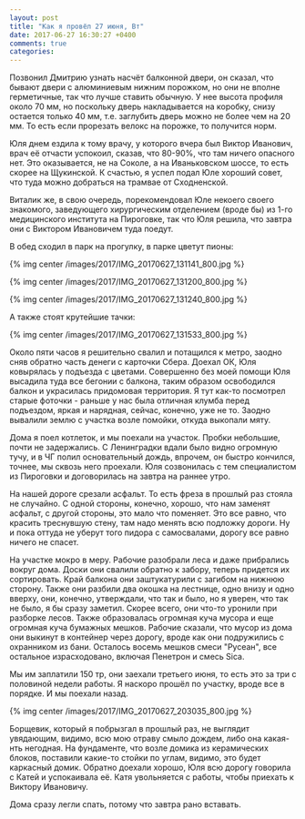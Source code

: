 ```yaml
---
layout: post
title: "Как я провёл 27 июня, Вт"
date: 2017-06-27 16:30:27 +0400
comments: true
categories: 
---
```

Позвонил Дмитрию узнать насчёт балконной двери, он сказал, что бывают двери с алюминиевым нижним порожком, но они не вполне герметичные, так что лучше ставить обычную. У нее высота профиля около 70 мм, но поскольку дверь накладывается на коробку, снизу остается только 40 мм, т.е. заглубить дверь можно не более чем на 20 мм. То есть если прорезать велокс на порожке, то получится норм. 

Юля днем ездила к тому врачу, у которого вчера был Виктор Иванович, врач её отчасти успокоил, сказав, что 80-90%, что там ничего опасного нет. Это оказывается, не на Соколе, а на Иваньковском шоссе, то есть скорее на Щукинской. К счастью, я успел подал Юле хороший совет, что туда можно добраться на трамвае от Сходненской.

Виталик же, в свою очередь, порекомендовал Юле некоего своего знакомого, заведующего хирургическим отделением (вроде бы) из 1-го медицинского института на Пироговке, так что Юля решила, что завтра они с Виктором Ивановичем туда поедут. 

В обед сходил в парк на прогулку, в парке цветут пионы:

{% img center /images/2017/IMG_20170627_131141_800.jpg %}

{% img center /images/2017/IMG_20170627_131200_800.jpg %}

{% img center /images/2017/IMG_20170627_131240_800.jpg %}

А также стоят крутейшие тачки:

{% img center /images/2017/IMG_20170627_131533_800.jpg %}

Около пяти часов я решительно свалил и потащился к метро, заодно сняв обратно часть денеги с карточки Сбера. Доехал ОК, Юля ковырялась у подъезда с цветами. Совершенно без моей помощи Юля высадила туда все бегонии с балкона, таким образом освободился балкон и украсилась придомовая территория. Я тут как-то посмотрел старые фоточки - раньше у нас была отличная клумба перед подъездом, яркая и нарядная, сейчас, конечно, уже не то. Заодно вывалили землю с участка возле помойки, откуда выкопали мяту.

Дома я поел котлеток, и мы поехали на участок. Пробки небольшие, почти не задержались. С Ленинградки вдали было видно огромную тучу, и в ЧГ полил основательный дождь, впрочем, он быстро кончился, точнее, мы сквозь него проехали. Юля созвонилась с тем специалистом из Пироговки и договорилась на завтра на раннее утро.

На нашей дороге срезали асфальт. То есть фреза в прошлый раз стояла не случайно. С одной стороны, конечно, хорошо, что нам заменят асфальт, с другой стороны, это мало что поменяет. Это все равно, что красить треснувшую стену, там надо менять всю подложку дороги. Ну и пока оттуда не уберут того пидора с самосвалами, дорогу все равно ничего не спасет.

На участке мокро в меру. Рабочие разобрали леса и даже прибрались вокруг дома. Доски они свалили обратно к забору, теперь придется их сортировать. Край балкона они заштукатурили с загибом на нижнюю сторону. Также они разбили два окошка на лестнице, одно внизу и одно вверху, они, конечно, утверждали, что так и было, но я уверен, что так не было, я бы сразу заметил. Скорее всего, они что-то уронили при разборке лесов. Также образовалась огромная куча мусора и еще огромная куча бумажных мешков. Рабочие сказали, что мусор из дома они выкинут в контейнер через дорогу, вроде как они подружились с охранником из бани. Осталось восемь мешков смеси "Русеан", все остальное израсходовано, включая Пенетрон и смесь Sica.

Мы им заплатили 150 тр, они заехали третьего июня, то есть это за три с половиной недели работы. Я наскоро прошёл по участку, вроде все в порядке. И мы поехали назад.

{% img center /images/2017/IMG_20170627_203035_800.jpg %}

Борщевик, который я побрызгал в прошлый раз, не выглядит увядающим, видимо, всю мою отраву смыло дождем, либо она какая-нть негодная. На фундаменте, что возле домика из керамических блоков, поставили какие-то стойки по углам, видимо, это будет каркасный домик. Обратно доехали хорошо, Юля всю дорогу говорила с Катей и успокаивала её. Катя увольняется с работы, чтобы приехать к Виктору Ивановичу.

Дома сразу легли спать, потому что завтра рано вставать.